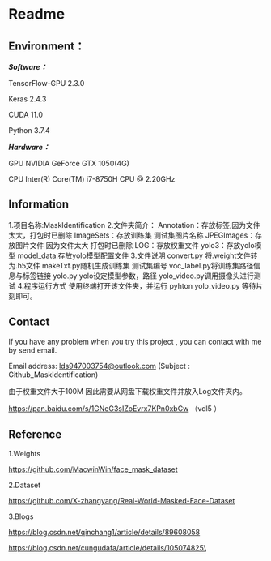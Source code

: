 # Readme

## Environment：

***Software：***

TensorFlow-GPU 2.3.0

Keras 2.4.3

CUDA 11.0

Python 3.7.4

***Hardware：***

GPU NVIDIA GeForce GTX 1050(4G)

CPU Inter(R) Core(TM) i7-8750H CPU @ 2.20GHz



## Information

1.项目名称:MaskIdentification
2.文件夹简介：
    Annotation：存放标签,因为文件太大，打包时已删除
    ImageSets：存放训练集 测试集图片名称
    JPEGImages：存放图片文件 因为文件太大 打包时已删除
    LOG：存放权重文件
    yolo3：存放yolo模型
    model_data:存放yolo模型配置文件
3.文件说明
    convert.py 将.weight文件转为.h5文件
    makeTxt.py随机生成训练集 测试集编号
    voc_label.py将训练集路径信息与标签链接
    yolo.py yolo设定模型参数，路径
    yolo_video.py调用摄像头进行测试
4.程序运行方式 
    使用终端打开该文件夹，并运行 pyhton yolo_video.py 等待片刻即可。



## Contact

If you have any problem when you try this project , you can contact with me by send email.

Email address: lds947003754@outlook.com (Subject : Github_MaskIdentification)  



由于权重文件大于100M 因此需要从网盘下载权重文件并放入Log文件夹内。

https://pan.baidu.com/s/1GNeG3sIZoEvrx7KPn0xbCw （vdl5 ）


## Reference

1.Weights

https://github.com/MacwinWin/face_mask_dataset

2.Dataset

https://github.com/X-zhangyang/Real-World-Masked-Face-Dataset

3.Blogs

https://blog.csdn.net/qinchang1/article/details/89608058

https://blog.csdn.net/cungudafa/article/details/105074825\





